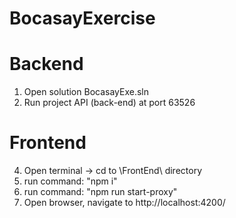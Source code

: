 # BocasayExercise
# Backend
1. Open solution BocasayExe.sln
2. Run project API (back-end) at port 63526
# Frontend
4. Open terminal -> cd to \FrontEnd\ directory
5. run command: "npm i"
6. run command: "npm run start-proxy"
7. Open browser, navigate to http://localhost:4200/
